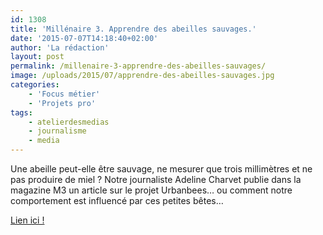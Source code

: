 ```yaml
---
id: 1308
title: 'Millénaire 3. Apprendre des abeilles sauvages.'
date: '2015-07-07T14:18:40+02:00'
author: 'La rédaction'
layout: post
permalink: /millenaire-3-apprendre-des-abeilles-sauvages/
image: /uploads/2015/07/apprendre-des-abeilles-sauvages.jpg
categories:
    - 'Focus métier'
    - 'Projets pro'
tags:
    - atelierdesmedias
    - journalisme
    - media
---
```


Une abeille peut-elle être sauvage, ne mesurer que trois millimètres et ne pas produire de miel ? Notre journaliste Adeline Charvet publie dans la magazine M3 un article sur le projet Urbanbees… ou comment notre comportement est influencé par ces petites bêtes…

[Lien ici ! ](https://www.millenaire3.com/ressources/apprendre-des-abeilles-sauvages)
